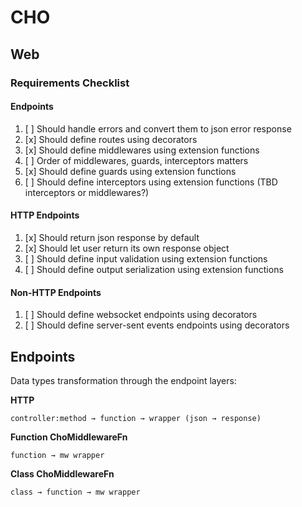# CHO

## Web

### Requirements Checklist

#### Endpoints

1. [ ] Should handle errors and convert them to json error response
2. [x] Should define routes using decorators
3. [x] Should define middlewares using extension functions
4. [ ] Order of middlewares, guards, interceptors matters
5. [x] Should define guards using extension functions
6. [ ] Should define interceptors using extension functions (TBD interceptors or
       middlewares?)

#### HTTP Endpoints

1. [x] Should return json response by default
2. [x] Should let user return its own response object
3. [ ] Should define input validation using extension functions
4. [ ] Should define output serialization using extension functions

#### Non-HTTP Endpoints

1. [ ] Should define websocket endpoints using decorators
2. [ ] Should define server-sent events endpoints using decorators

## Endpoints

Data types transformation through the endpoint layers:

**HTTP**

```
controller:method → function → wrapper (json → response)
```

**Function ChoMiddlewareFn**

```
function → mw wrapper
```

**Class ChoMiddlewareFn**

```
class → function → mw wrapper
```
